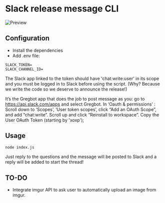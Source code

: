 # Slack release message CLI

![Preview](https://i.imgur.com/1BK47te.png)

## Configuration

- Install the dependencies
- Add .env file:
```
SLACK_TOKEN=
SLACK_CHANNEL_ID=
```
The Slack app linked to the token should have 'chat:write:user' in its scope and
you must be logged in to Slack before using the script.
(Why? Because we write the code so we deserve to announce the release!)

It’s the Gregbot app that does the job to post message as you: go to https://api.slack.com/apps and select Gregbot.
In ‘Oauth & permissions’ :
Scroll down to ‘Scopes’, ‘User token scopes’, click “Add an OAuth Scope”, and add “chat:write”.
Scroll up and click “Reinstall to workspace”.
Copy the User OAuth Token (starting by 'xoxp');

## Usage

```sh
node index.js
```

Just reply to the questions and the message will be posted to Slack and a reply
will be added to start the thread!

## TO-DO

- Integrate imgur API to ask user to automatically upload an image from imgur.
